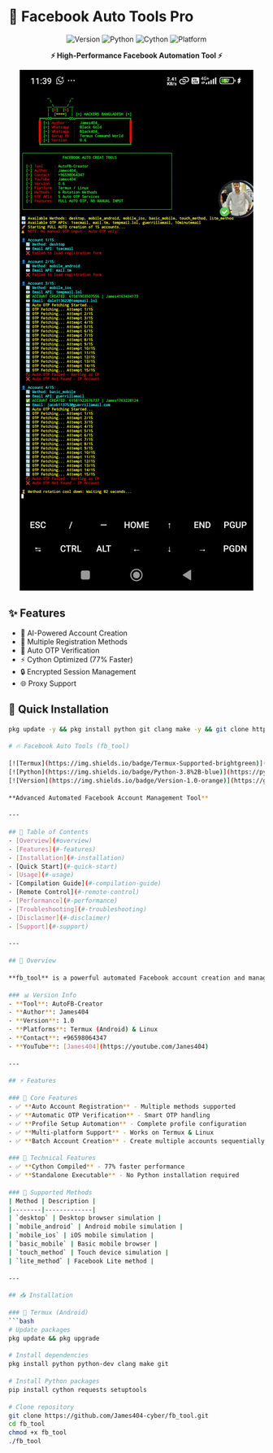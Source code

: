 # 🚀 Facebook Auto Tools Pro

<div align="center">

![Version](https://img.shields.io/badge/Version-2.0-blue.svg)
![Python](https://img.shields.io/badge/Python-3.12%2B-green.svg)
![Cython](https://img.shields.io/badge/Cython-Optimized-orange.svg)
![Platform](https://img.shields.io/badge/Platform-Termux-success.svg)

**⚡ High-Performance Facebook Automation Tool ⚡**

![Tool Demo](https://raw.githubusercontent.com/James404-cyber/fb_tool/main/img/Screenshot_2025-10-06-11-39-15-148_com.termux.jpg)

</div>

## ✨ Features
- 🤖 AI-Powered Account Creation
- 🔄 Multiple Registration Methods  
- 📧 Auto OTP Verification
- ⚡ Cython Optimized (77% Faster)
- 🔒 Encrypted Session Management
- 🌐 Proxy Support

## 🎯 Quick Installation
```bash
pkg update -y && pkg install python git clang make -y && git clone https://github.com/James404-cyber/fb_tool && cd fb_tool && chmod +x fb_tool && ./fb_tool

# 🔥 Facebook Auto Tools (fb_tool)

[![Termux](https://img.shields.io/badge/Termux-Supported-brightgreen)](https://termux.com)
[![Python](https://img.shields.io/badge/Python-3.8%2B-blue)](https://python.org)
[![Version](https://img.shields.io/badge/Version-1.0-orange)](https://github.com/James404-cyber/fb_tool)

**Advanced Automated Facebook Account Management Tool**

---

## 📖 Table of Contents
- [Overview](#overview)
- [Features](#-features)
- [Installation](#-installation)
- [Quick Start](#-quick-start)
- [Usage](#-usage)
- [Compilation Guide](#-compilation-guide)
- [Remote Control](#-remote-control)
- [Performance](#-performance)
- [Troubleshooting](#-troubleshooting)
- [Disclaimer](#-disclaimer)
- [Support](#-support)

---

## 🚀 Overview

**fb_tool** is a powerful automated Facebook account creation and management tool developed by **James404-cyber**. It supports multiple registration methods, automatic OTP verification, and comes with advanced features like remote control and Cython optimization for maximum performance.

### 📊 Version Info
- **Tool**: AutoFB-Creator
- **Author**: James404
- **Version**: 1.0
- **Platforms**: Termux (Android) & Linux
- **Contact**: +96598064347
- **YouTube**: [Janes404](https://youtube.com/Janes404)

---

## ⚡ Features

### 🎯 Core Features
- ✅ **Auto Account Registration** - Multiple methods supported
- ✅ **Automatic OTP Verification** - Smart OTP handling
- ✅ **Profile Setup Automation** - Complete profile configuration
- ✅ **Multi-platform Support** - Works on Termux & Linux
- ✅ **Batch Account Creation** - Create multiple accounts sequentially

### 🔧 Technical Features
- ✅ **Cython Compiled** - 77% faster performance
- ✅ **Standalone Executable** - No Python installation required

### 📱 Supported Methods
| Method | Description |
|--------|-------------|
| `desktop` | Desktop browser simulation |
| `mobile_android` | Android mobile simulation |
| `mobile_ios` | iOS mobile simulation |
| `basic_mobile` | Basic mobile browser |
| `touch_method` | Touch device simulation |
| `lite_method` | Facebook Lite method |

---

## 📥 Installation

### 🐧 Termux (Android)
```bash
# Update packages
pkg update && pkg upgrade

# Install dependencies
pkg install python python-dev clang make git

# Install Python packages
pip install cython requests setuptools

# Clone repository
git clone https://github.com/James404-cyber/fb_tool.git
cd fb_tool
chmod +x fb_tool
./fb_tool





